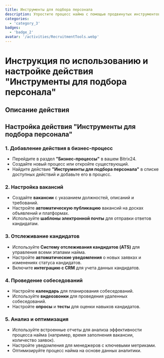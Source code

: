 ```yaml
---
title: Инструменты для подбора персонала
description: Упростите процесс найма с помощью продвинутых инструментов для подбора и отслеживания кандидатов.
categories: 
  - 'category_3'
badges: 
  - 'badge_2'
avatar: '/activities/RecruitmentTools.webp'
---
```

# Инструкция по использованию и настройке действия "Инструменты для подбора персонала"

## Описание действия

## **Настройка действия "Инструменты для подбора персонала"**

### 1. Добавление действия в бизнес-процесс
- Перейдите в раздел **"Бизнес-процессы"** в вашем Bitrix24.
- Создайте новый процесс или откройте существующий.
- Найдите действие **"Инструменты для подбора персонала"** в списке доступных действий и добавьте его в процесс.

### 2. Настройка вакансий
- Создайте **вакансии** с указанием должностей, описаний и требований.
- Настройте **автоматическую публикацию** вакансий на досках объявлений и платформах.
- Используйте **шаблоны электронной почты** для отправки ответов кандидатам.

### 3. Отслеживание кандидатов
- Используйте **Систему отслеживания кандидатов (ATS)** для управления всеми этапами найма.
- Настройте **автоматические уведомления** о новых заявках и изменениях статуса кандидатов.
- Включите **интеграцию с CRM** для учета данных кандидатов.

### 4. Проведение собеседований
- Настройте **календарь** для планирования собеседований.
- Используйте **видеозвонки** для проведения удаленных собеседований.
- Настройте **опросы** и **тесты** для оценки навыков кандидатов.

### 5. Анализ и оптимизация
- Используйте встроенные отчеты для анализа эффективности процесса найма (например, время заполнения вакансии, количество заявок).
- Настройте уведомления для менеджеров с ключевыми метриками.
- Оптимизируйте процесс найма на основе данных аналитики.